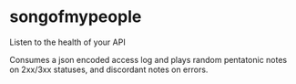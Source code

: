 # songofmypeople
Listen to the health of your API

Consumes a json encoded access log and plays random pentatonic notes on 2xx/3xx statuses, and discordant notes on errors.
